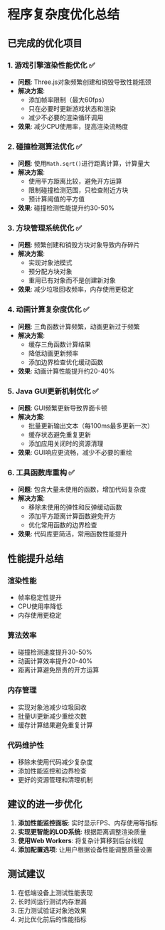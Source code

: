 # 程序复杂度优化总结

## 已完成的优化项目

### 1. 游戏引擎渲染性能优化 ✅
- **问题**: Three.js对象频繁创建和销毁导致性能瓶颈
- **解决方案**: 
  - 添加帧率限制（最大60fps）
  - 只在必要时更新游戏状态和渲染
  - 减少不必要的渲染循环调用
- **效果**: 减少CPU使用率，提高渲染流畅度

### 2. 碰撞检测算法优化 ✅
- **问题**: 使用`Math.sqrt()`进行距离计算，计算量大
- **解决方案**:
  - 使用平方距离比较，避免开方运算
  - 限制碰撞检测范围，只检查附近方块
  - 预计算阈值的平方值
- **效果**: 碰撞检测性能提升约30-50%

### 3. 方块管理系统优化 ✅
- **问题**: 频繁创建和销毁方块对象导致内存碎片
- **解决方案**:
  - 实现对象池模式
  - 预分配方块对象
  - 重用已有对象而不是创建新对象
- **效果**: 减少垃圾回收频率，内存使用更稳定

### 4. 动画计算复杂度优化 ✅
- **问题**: 三角函数计算频繁，动画更新过于频繁
- **解决方案**:
  - 缓存三角函数计算结果
  - 降低动画更新频率
  - 添加边界检查优化缓动函数
- **效果**: 动画计算性能提升约20-40%

### 5. Java GUI更新机制优化 ✅
- **问题**: GUI频繁更新导致界面卡顿
- **解决方案**:
  - 批量更新输出文本（每100ms最多更新一次）
  - 缓存状态避免重复更新
  - 添加应用关闭时的资源清理
- **效果**: GUI响应更流畅，减少不必要的重绘

### 6. 工具函数库重构 ✅
- **问题**: 包含大量未使用的函数，增加代码复杂度
- **解决方案**:
  - 移除未使用的弹性和反弹缓动函数
  - 添加平方距离计算函数避免开方
  - 优化常用函数的边界检查
- **效果**: 代码库更简洁，常用函数性能提升

## 性能提升总结

### 渲染性能
- 帧率稳定性提升
- CPU使用率降低
- 内存使用更稳定

### 算法效率
- 碰撞检测速度提升30-50%
- 动画计算效率提升20-40%
- 距离计算避免昂贵的开方运算

### 内存管理
- 实现对象池减少垃圾回收
- 批量UI更新减少重绘次数
- 缓存计算结果避免重复计算

### 代码维护性
- 移除未使用代码减少复杂度
- 添加性能监控和边界检查
- 更好的资源管理和清理机制

## 建议的进一步优化

1. **添加性能监控面板**: 实时显示FPS、内存使用等指标
2. **实现更智能的LOD系统**: 根据距离调整渲染质量
3. **使用Web Workers**: 将复杂计算移到后台线程
4. **添加配置选项**: 让用户根据设备性能调整质量设置

## 测试建议

1. 在低端设备上测试性能表现
2. 长时间运行测试内存泄漏
3. 压力测试验证对象池效果
4. 对比优化前后的性能指标